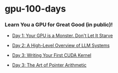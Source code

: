 # gpu-100-days

### Learn You a GPU for Great Good (in public)!

- [Day 1: Your GPU is a Monster. Don't Let It Starve](./day-1.md)

- [Day 2: A High-Level Overview of LLM Systems](./day-2.md)

- [Day 3: Writing Your First CUDA Kernel](./day-3.md)

- [Day 3: The Art of Pointer Arithmetic](./day-4.md)
